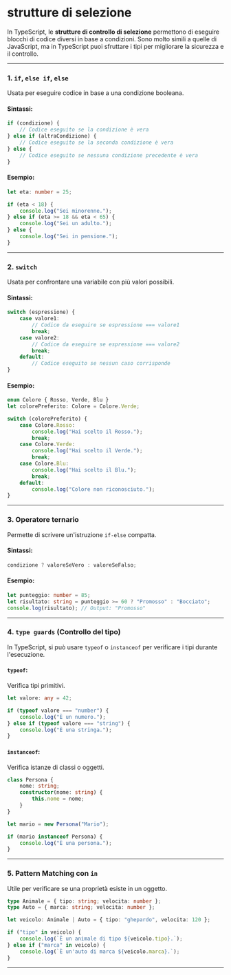 # strutture di selezione

In TypeScript, le **strutture di controllo di selezione** permettono di eseguire blocchi di codice diversi in base a condizioni. Sono molto simili a quelle di JavaScript,
ma in TypeScript puoi sfruttare i tipi per migliorare la sicurezza e il controllo.

---

### **1. `if`, `else if`, `else`**
Usata per eseguire codice in base a una condizione booleana.

#### Sintassi:
```typescript
if (condizione) {
    // Codice eseguito se la condizione è vera
} else if (altraCondizione) {
    // Codice eseguito se la seconda condizione è vera
} else {
    // Codice eseguito se nessuna condizione precedente è vera
}
```

#### Esempio:
```typescript
let eta: number = 25;

if (eta < 18) {
    console.log("Sei minorenne.");
} else if (eta >= 18 && eta < 65) {
    console.log("Sei un adulto.");
} else {
    console.log("Sei in pensione.");
}
```

---

### **2. `switch`**
Usata per confrontare una variabile con più valori possibili.

#### Sintassi:
```typescript
switch (espressione) {
    case valore1:
        // Codice da eseguire se espressione === valore1
        break;
    case valore2:
        // Codice da eseguire se espressione === valore2
        break;
    default:
        // Codice eseguito se nessun caso corrisponde
}
```

#### Esempio:
```typescript
enum Colore { Rosso, Verde, Blu }
let colorePreferito: Colore = Colore.Verde;

switch (colorePreferito) {
    case Colore.Rosso:
        console.log("Hai scelto il Rosso.");
        break;
    case Colore.Verde:
        console.log("Hai scelto il Verde.");
        break;
    case Colore.Blu:
        console.log("Hai scelto il Blu.");
        break;
    default:
        console.log("Colore non riconosciuto.");
}
```

---

### **3. Operatore ternario**
Permette di scrivere un'istruzione `if-else` compatta.

#### Sintassi:
```typescript
condizione ? valoreSeVero : valoreSeFalso;
```

#### Esempio:
```typescript
let punteggio: number = 85;
let risultato: string = punteggio >= 60 ? "Promosso" : "Bocciato";
console.log(risultato); // Output: "Promosso"
```

---

### **4. `type guards` (Controllo del tipo)**
In TypeScript, si può usare `typeof` o `instanceof` per verificare i tipi durante l'esecuzione.

#### `typeof`:
Verifica tipi primitivi.
```typescript
let valore: any = 42;

if (typeof valore === "number") {
    console.log("È un numero.");
} else if (typeof valore === "string") {
    console.log("È una stringa.");
}
```

#### `instanceof`:
Verifica istanze di classi o oggetti.
```typescript
class Persona {
    nome: string;
    constructor(nome: string) {
        this.nome = nome;
    }
}

let mario = new Persona("Mario");

if (mario instanceof Persona) {
    console.log("È una persona.");
}
```

---

### **5. Pattern Matching con `in`**
Utile per verificare se una proprietà esiste in un oggetto.
```typescript
type Animale = { tipo: string; velocita: number };
type Auto = { marca: string; velocita: number };

let veicolo: Animale | Auto = { tipo: "ghepardo", velocita: 120 };

if ("tipo" in veicolo) {
    console.log(`È un animale di tipo ${veicolo.tipo}.`);
} else if ("marca" in veicolo) {
    console.log(`È un'auto di marca ${veicolo.marca}.`);
}
```

---

